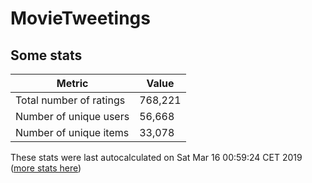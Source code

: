 # MovieTweetings
## Some stats

Metric | Value
--- | ---
Total number of ratings                 | 768,221
Number of unique users                  | 56,668
Number of unique items                  | 33,078
These stats were last autocalculated on Sat Mar 16 00:59:24 CET 2019  ([more stats here](./stats.md))

